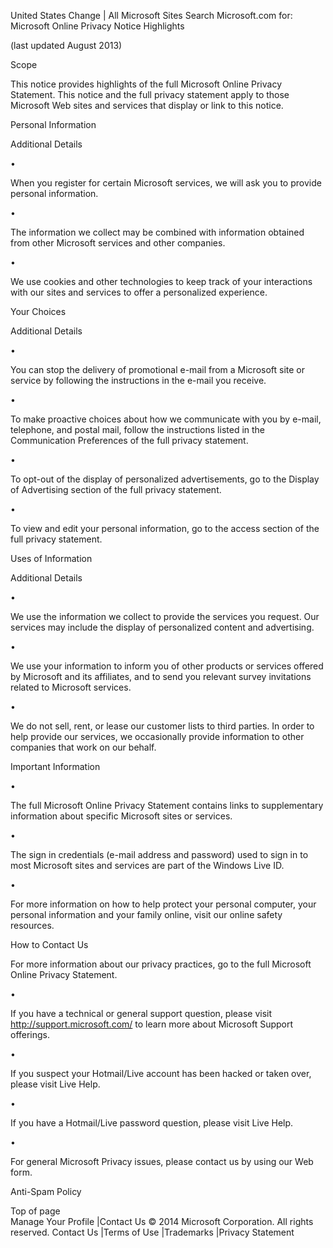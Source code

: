 United States Change | All Microsoft Sites Search Microsoft.com for:  
Microsoft Online Privacy Notice Highlights

  
(last updated August 2013)

  
Scope  

This notice provides highlights of the full Microsoft Online Privacy Statement. This notice and the full privacy statement apply to those Microsoft Web sites and services that display or link to this notice.

Personal Information  

Additional Details

•

When you register for certain Microsoft services, we will ask you to provide personal information.

•

The information we collect may be combined with information obtained from other Microsoft services and other companies.

•

We use cookies and other technologies to keep track of your interactions with our sites and services to offer a personalized experience.

Your Choices  

Additional Details

•

You can stop the delivery of promotional e-mail from a Microsoft site or service by following the instructions in the e-mail you receive.

•

To make proactive choices about how we communicate with you by e-mail, telephone, and postal mail, follow the instructions listed in the Communication Preferences of the full privacy statement.

•

To opt-out of the display of personalized advertisements, go to the Display of Advertising section of the full privacy statement.

•

To view and edit your personal information, go to the access section of the full privacy statement.

Uses of Information  

Additional Details

•

We use the information we collect to provide the services you request. Our services may include the display of personalized content and advertising.

•

We use your information to inform you of other products or services offered by Microsoft and its affiliates, and to send you relevant survey invitations related to Microsoft services.

•

We do not sell, rent, or lease our customer lists to third parties. In order to help provide our services, we occasionally provide information to other companies that work on our behalf.

Important Information  

•

The full Microsoft Online Privacy Statement contains links to supplementary information about specific Microsoft sites or services.

•

The sign in credentials (e-mail address and password) used to sign in to most Microsoft sites and services are part of the Windows Live ID.

•

For more information on how to help protect your personal computer, your personal information and your family online, visit our online safety resources.

How to Contact Us  

For more information about our privacy practices, go to the full Microsoft Online Privacy Statement.

•

If you have a technical or general support question, please visit http://support.microsoft.com/ to learn more about Microsoft Support offerings.

•

If you suspect your Hotmail/Live account has been hacked or taken over, please visit Live Help.

•

If you have a Hotmail/Live password question, please visit Live Help.

•

For general Microsoft Privacy issues, please contact us by using our Web form.

Anti-Spam Policy

Top of page  
Manage Your Profile |Contact Us © 2014 Microsoft Corporation. All rights reserved. Contact Us |Terms of Use |Trademarks |Privacy Statement